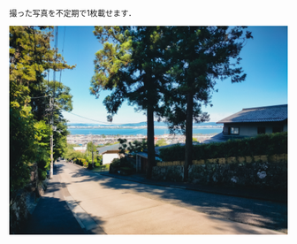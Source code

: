 <head prefix="og: http://ogp.me/ns# fb: http://ogp.me/ns/fb# article: http://ogp.me/ns/article#">
  <meta property="og:title" content="Gallery" />
  <meta property="og:type" content="article" />
  <meta property="og:url" content="https://juten10x.github.io/gallery/" />
  <meta property="og:image" content="https://juten10x.github.io/images_for_ogp/IMG_2579.jpeg" />
  <meta property="og:site_name" content="juten10x.github.io" />
  <meta name="twitter::card" content="summary_large_image" />
  <!-- <meta property="og:description" content="ページのディスクリプション" /> -->
  <!-- <meta property="og:locale" content="ローカル言語" /> -->
</head>

撮った写真を不定期で1枚載せます．

<img src="hz_01_small.jpg">
